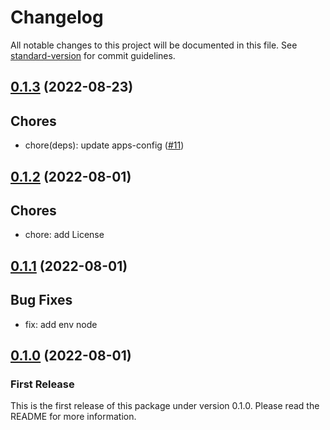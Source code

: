 # Changelog

All notable changes to this project will be documented in this file. See [standard-version](https://github.com/conventional-changelog/standard-version) for commit guidelines.

## [0.1.3](https://github.com/paritytech/generate-type-bundle/compare/v0.1.2...v0.1.3) (2022-08-23)

## Chores

- chore(deps): update apps-config ([#11](https://github.com/paritytech/generate-type-bundle/pull/11))

## [0.1.2](https://github.com/paritytech/generate-type-bundle/compare/v0.1.1...v0.1.2) (2022-08-01)

## Chores

- chore: add License

## [0.1.1](https://github.com/paritytech/generate-type-bundle/compare/v0.1.0...v0.1.1) (2022-08-01)

## Bug Fixes

- fix: add env node

## [0.1.0](https://github.com/paritytech/generate-type-bundle/releases) (2022-08-01)

### First Release

This is the first release of this package under version 0.1.0. Please read the README for more information. 

